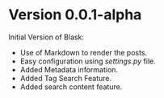 # Version 0.0.1-alpha

Initial Version of Blask:

* Use of Markdown to render the posts.
* Easy configuration using _settings.py_ file.
* Added Metadata information.
* Added Tag Search Feature.
* Added search content feature.

